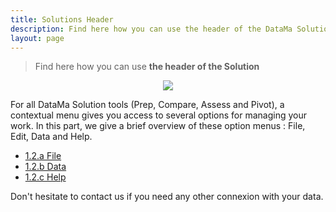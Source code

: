 ```yaml
---
title: Solutions Header
description: Find here how you can use the header of the DataMa Solutions
layout: page
---
```


> Find here how you can use **the header of the Solution**

<center><img src="{{site.url}}/{{site.baseurl}}/core_app/new/interface/header/images/header.jpg"/></center>



For all DataMa Solution tools (Prep, Compare, Assess and Pivot), a contextual menu gives you access to several options for managing your work. In this part, we give a brief overview of these option menus : File, Edit, Data and Help.


- [1.2.a File]({{site.url}}/{{site.baseurl}}/core_app/new/interface/header/file.html)
- [1.2.b Data]({{site.url}}/{{site.baseurl}}/core_app/new/interface/header/data.html)
- [1.2.c Help]({{site.url}}/{{site.baseurl}}/core_app/new/interface/header/help.html)




Don't hesitate to contact us if you need any other connexion with your data.

